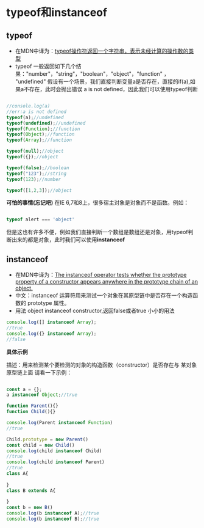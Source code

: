 
# typeof和instanceof
## typeof
* 在MDN中译为：[typeof操作符返回一个字符串，表示未经计算的操作数的类型](https://developer.mozilla.org/zh-CN/docs/Web/JavaScript/Reference/Operators/typeof)
* typeof 一般返回如下几个结果："number"，"string"，"boolean"，"object"，"function" ， "undefined"
假设有一个场景，我们直接判断变量a是否存在，直接的if(a),如果a不存在，此时会抛出错误 a is not defined，因此我们可以使用typeof判断

```javascript

//console.log(a)
//err:a is not defined
typeof(a);//undefined
typeof(undefined);//undefined
typeof(Function);//function
typeof(Object);//function
typeof(Array);//function

typeof(null);//object
typeof({});//object

typeof(false);//boolean
typeof("123");//string
typeof(123);//number

typeof([1,2,3]);//object


```
**可怕的事情(忘记吧)**
在IE 6,7和8上，很多宿主对象是对象而不是函数。例如：
```javascript

typeof alert === 'object'

```


但是这也有许多不便，例如我们直接判断一个数组是数组还是对象，用typeof判断出来的都是对象，此时我们可以使用**instanceof**

## instanceof
* 在MDN中译为：[The instanceof operator tests whether the prototype property of a constructor appears anywhere in the prototype chain of an object.](https://developer.mozilla.org/en-US/docs/Web/JavaScript/Reference/Operators/instanceof)
* 中文：instanceof 运算符用来测试一个对象在其原型链中是否存在一个构造函数的 prototype 属性。
* 用法 object instanceof constructor,返回false或者true
小小的用法
```javascript
console.log([] instanceof Array);
//true
console.log({} instanceof Array);
//false

```

**具体示例**

描述：用来检测某个要检测的对象的构造函数（constructor）是否存在与 某对象 原型链上面
请看一下示例：

```javascript

const a = {};
a instanceof Object;//true

function Parent(){}
function Child(){}

console.log(Parent instanceof Function)
//true

Child.prototype = new Parent()
const child = new Child()
console.log(child instanceof Child)
//true
console.log(child instanceof Parent)
//true
class A{
	
}
class B extends A{
	
}
const b = new B()
console.log(b instanceof A);//true
console.log(b instanceof B);//true

```




